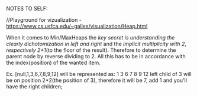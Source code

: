 NOTES TO SELF:

//Playground for vizualization - https://www.cs.usfca.edu/~galles/visualization/Heap.html

  When it comes to Min/MaxHeaps the *key secret is understanding the clearly dichotomization in left and right*
and the *implicit multiplicity with 2*, *respectively 2+1*(to the floor of the result). Therefore to determine 
the parent node by reverse dividing to 2. All this has to be in accordance with 
the index(position) of the wanted item.

  Ex. [null,1,3,6,7,8,9,12] will be represented as:
        1
       3 6
     7 8 9 12
left child of 3 will be on position 2*2(the position of 3), therefore it will be 7, add 1 and you'll have the right children;
